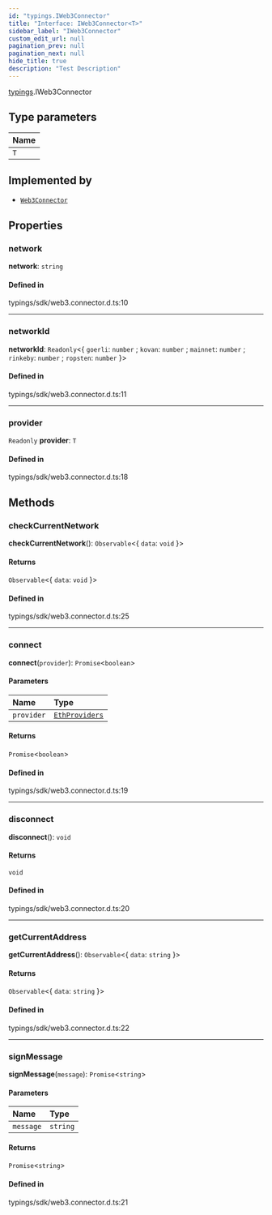 ```yaml
---
id: "typings.IWeb3Connector"
title: "Interface: IWeb3Connector<T>"
sidebar_label: "IWeb3Connector"
custom_edit_url: null
pagination_prev: null
pagination_next: null
hide_title: true
description: "Test Description"
---
```


[typings](../namespaces/typings.md).IWeb3Connector

## Type parameters

| Name |
| :------ |
| `T` |

## Implemented by

- [`Web3Connector`](../classes/sdk.Web3Connector.md)

## Properties

### network

 **network**: `string`

#### Defined in

typings/sdk/web3.connector.d.ts:10

___

### networkId

 **networkId**: `Readonly`<{ `goerli`: `number` ; `kovan`: `number` ; `mainnet`: `number` ; `rinkeby`: `number` ; `ropsten`: `number`  }\>

#### Defined in

typings/sdk/web3.connector.d.ts:11

___

### provider

 `Readonly` **provider**: `T`

#### Defined in

typings/sdk/web3.connector.d.ts:18

## Methods

### checkCurrentNetwork

**checkCurrentNetwork**(): `Observable`<{ `data`: `void`  }\>

#### Returns

`Observable`<{ `data`: `void`  }\>

#### Defined in

typings/sdk/web3.connector.d.ts:25

___

### connect

**connect**(`provider`): `Promise`<`boolean`\>

#### Parameters

| Name | Type |
| :------ | :------ |
| `provider` | [`EthProviders`](../enums/typings.EthProviders.md) |

#### Returns

`Promise`<`boolean`\>

#### Defined in

typings/sdk/web3.connector.d.ts:19

___

### disconnect

**disconnect**(): `void`

#### Returns

`void`

#### Defined in

typings/sdk/web3.connector.d.ts:20

___

### getCurrentAddress

**getCurrentAddress**(): `Observable`<{ `data`: `string`  }\>

#### Returns

`Observable`<{ `data`: `string`  }\>

#### Defined in

typings/sdk/web3.connector.d.ts:22

___

### signMessage

**signMessage**(`message`): `Promise`<`string`\>

#### Parameters

| Name | Type |
| :------ | :------ |
| `message` | `string` |

#### Returns

`Promise`<`string`\>

#### Defined in

typings/sdk/web3.connector.d.ts:21
